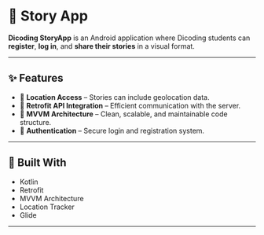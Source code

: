 # 📖 Story App

**Dicoding StoryApp** is an Android application where Dicoding students can **register**, **log in**, and **share their stories** in a visual format.

---

## ✨ Features

- 🧭 **Location Access** – Stories can include geolocation data.
- 📡 **Retrofit API Integration** – Efficient communication with the server.
- 🧱 **MVVM Architecture** – Clean, scalable, and maintainable code structure.
- 🔐 **Authentication** – Secure login and registration system.

---

## 🧩 Built With

- Kotlin
- Retrofit
- MVVM Architecture
- Location Tracker
- Glide

---
